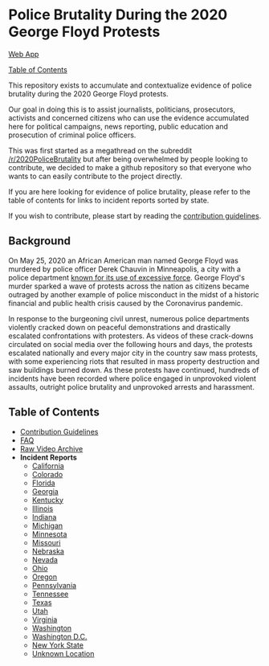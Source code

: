 # Police Brutality During the 2020 George Floyd Protests

[Web App](http://www.2020policebrutality.com/)

[Table of Contents](#Table-of-Contents)

This repository exists to accumulate and contextualize evidence of police brutality during the 2020 George Floyd protests.

Our goal in doing this is to assist journalists, politicians, prosecutors, activists and concerned citizens who can use the evidence accumulated here for political campaigns, news reporting, public education and prosecution of criminal police officers.

This was first started as a megathread on the subreddit [/r/2020PoliceBrutality](https://www.reddit.com/r/2020PoliceBrutality) but after being overwhelmed by people looking to contribute, we decided to make a github repository so that everyone who wants to can easily contribute to the project directly.

If you are here looking for evidence of police brutality, please refer to the table of contents for links to incident reports sorted by state.

If you wish to contribute, please start by reading the [contribution guidelines](./CONTRIBUTING.md).

## Background

On May 25, 2020 an African American man named George Floyd was murdered by police officer Derek Chauvin in Minneapolis, a city with a police department [known for its use of excessive force](https://www.nytimes.com/2020/05/27/us/minneapolis-police.html). George Floyd's murder sparked a wave of protests across the nation as citizens became outraged by another example of police misconduct in the midst of a historic financial and public health crisis caused by the Coronavirus pandemic.

In response to the burgeoning civil unrest, numerous police departments violently cracked down on peaceful demonstrations and drastically escalated confrontations with protesters. As videos of these crack-downs circulated on social media over the following hours and days, the protests escalated nationally and every major city in the country saw mass protests, with some experiencing riots that resulted in mass property destruction and saw buildings burned down.
As these protests have continued, hundreds of incidents have been recorded where police engaged in unprovoked violent assaults, outright police brutality and unprovoked arrests and harassment.

## Table of Contents

* [Contribution Guidelines](./CONTRIBUTING.md)
* [FAQ](./CONTRIBUTING.md#Frequently-Asked-Questions)
* [Raw Video Archive](https://github.com/pb-files/pb-videos)
* **Incident Reports**
  * [California](./Incident%20Reports/California.md)
  * [Colorado](./Incident%20Reports/Colorado.md)
  * [Florida](./Incident%20Reports/Florida.md)
  * [Georgia](./Incident%20Reports/Georgia.md)
  * [Kentucky](./Incident%20Reports/Kentucky.md)
  * [Illinois](./Incident%20Reports/Illinois.md)
  * [Indiana](./Incident%20Reports/Indiana.md)
  * [Michigan](./Incident%20Reports/Michigan.md)
  * [Minnesota](./Incident%20Reports/Minnesota.md)
  * [Missouri](./Incident%20Reports/Missouri.md)
  * [Nebraska ](./Incident%20Reports/Nebraska.md)
  * [Nevada](./Incident%20Reports/Nevada.md)
  * [Ohio](./Incident%20Reports/Ohio.md)
  * [Oregon](./Incident%20Reports/Oregon.md)
  * [Pennsylvania](./Incident%20Reports/Pennsylvania.md)
  * [Tennessee](./Incident%20Reports/Tennessee.md)
  * [Texas](./Incident%20Reports/Texas.md)
  * [Utah](./Incident%20Reports/Utah.md)
  * [Virginia](./Incident%20Reports/Virginia.md)
  * [Washington](./Incident%20Reports/Washington.md)
  * [Washington D.C.](./Incident%20Reports/Washington%20DC.md)
  * [New York State](./Incident%20Reports/New%20York.md)
  * [Unknown Location](./Incident%20Reports/Unknown%20Location.md)

